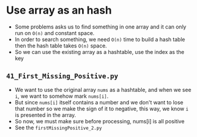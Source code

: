 
# Use array as an hash

* Some problems asks us to find something in one array
  and it can only run on `O(n)` and constant space.
* In order to search something, we need `O(n)` time to build a hash table
  then the hash table takes `O(n)` space.
* So we can use the existing array as a hashtable, use the index as the key

## `41_First_Missing_Positive.py`

* We want to use the original array `nums` as a hashtable, and when we see `i`,
  we want to somehow mark `nums[i]`.
* But since `nums[i]` itself contains a number and we don't want to lose that number
  so we make the sign of it to negative, this way, we know `i` is presented in the array.
* So now, we must make sure before processing, nums[i] is all positive
* See the `firstMissingPositive_2.py`
